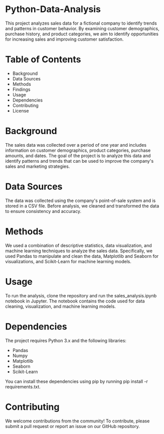 # Python-Data-Analysis


This project analyzes sales data for a fictional company to identify trends and patterns in customer behavior. By examining customer demographics, purchase history, and product categories, we aim to identify opportunities for increasing sales and improving customer satisfaction.

# Table of Contents

- Background
- Data Sources
- Methods
- Findings
- Usage
- Dependencies
- Contributing
- License

# Background

The sales data was collected over a period of one year and includes information on customer demographics, product categories, purchase amounts, and dates. The goal of the project is to analyze this data and identify patterns and trends that can be used to improve the company's sales and marketing strategies.

# Data Sources

The data was collected using the company's point-of-sale system and is stored in a CSV file. Before analysis, we cleaned and transformed the data to ensure consistency and accuracy.

# Methods

We used a combination of descriptive statistics, data visualization, and machine learning techniques to analyze the sales data. Specifically, we used Pandas to manipulate and clean the data, Matplotlib and Seaborn for visualizations, and Scikit-Learn for machine learning models.

# Usage

To run the analysis, clone the repository and run the sales_analysis.ipynb notebook in Jupyter. The notebook contains the code used for data cleaning, visualization, and machine learning models.

# Dependencies

The project requires Python 3.x and the following libraries:
- Pandas
- Numpy
- Matplotlib
- Seaborn
- Scikit-Learn

You can install these dependencies using pip by running pip install -r requirements.txt.

# Contributing

We welcome contributions from the community! To contribute, please submit a pull request or report an issue on our GitHub repository.
